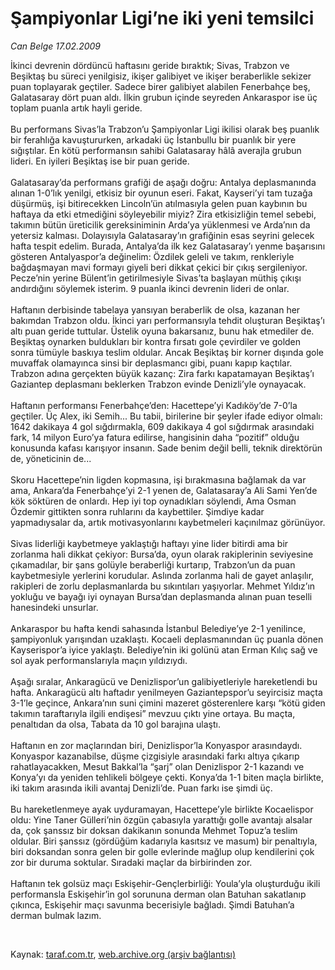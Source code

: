 # Şampiyonlar Ligi’ne iki yeni temsilci

*Can Belge 17.02.2009*

<div class="taraf_structure_2col_1zq">
<div class="margen_n">



 <p>İkinci devrenin dördüncü haftasını geride bıraktık; Sivas, Trabzon ve Beşiktaş bu süreci yenilgisiz, ikişer galibiyet ve ikişer beraberlikle sekizer puan toplayarak geçtiler. Sadece birer galibiyet alabilen Fenerbahçe beş, Galatasaray dört puan aldı. İlkin grubun içinde seyreden Ankaraspor ise üç toplam puanla artık hayli geride. <br/><br/>Bu performans Sivas’la Trabzon’u Şampiyonlar Ligi ikilisi olarak beş puanlık bir ferahlığa kavuştururken, arkadaki üç İstanbullu bir puanlık bir yere sığıştılar. En kötü performansın sahibi Galatasaray hâlâ averajla grubun lideri. En iyileri Beşiktaş ise bir puan geride. <br/><br/>Galatasaray’da performans grafiği de aşağı doğru: Antalya deplasmanında alınan 1-0’lık yenilgi, etkisiz bir oyunun eseri. Fakat, Kayseri’yi tam tuzağa düşürmüş, işi bitirecekken Lincoln’ün atılmasıyla gelen puan kaybının bu haftaya da etki etmediğini söyleyebilir miyiz? Zira etkisizliğin temel sebebi, takımın bütün üreticilik gereksiniminin Arda’ya yüklenmesi ve Arda’nın da yetersiz kalması. Dolayısıyla Galatasaray’ın grafiğinin esas seyrini gelecek hafta tespit edelim. Burada, Antalya’da ilk kez Galatasaray’ı yenme başarısını gösteren Antalyaspor’a değinelim: Özdilek geleli ve takım, renkleriyle bağdaşmayan mavi formayı giyeli beri dikkat çekici bir çıkış sergileniyor. Pecze’nin yerine Bülent’in getirilmesiyle Sivas’ta başlayan müthiş çıkışı andırdığını söylemek isterim. 9 puanla ikinci devrenin lideri de onlar. <br/><br/>Haftanın derbisinde tabelaya yansıyan beraberlik de olsa, kazanan her bakımdan Trabzon oldu. İkinci yarı performansıyla tehdit oluşturan Beşiktaş’ı altı puan geride tuttular. Üstelik oyuna bakarsanız, bunu hak etmediler de. Beşiktaş oynarken buldukları bir kontra fırsatı gole çevirdiler ve golden sonra tümüyle baskıya teslim oldular. Ancak Beşiktaş bir korner dışında gole muvaffak olamayınca sinsi bir deplasmancı gibi, puanı kapıp kaçtılar. Trabzon adına gerçekten büyük kazanç: Zira farkı kapatamayan Beşiktaş’ı Gaziantep deplasmanı beklerken Trabzon evinde Denizli’yle oynayacak. <br/><br/>Haftanın performansı Fenerbahçe’den: Hacettepe’yi Kadıköy’de 7-0’la geçtiler. Üç Alex, iki Semih... Bu tabii, birilerine bir şeyler ifade ediyor olmalı: 1642 dakikaya 4 gol sığdırmakla, 609 dakikaya 4 gol sığdırmak arasındaki fark, 14 milyon Euro’ya fatura edilirse, hangisinin daha “pozitif” olduğu konusunda kafası karışıyor insanın. Sade benim değil belli, teknik direktörün de, yöneticinin de... <br/><br/>Skoru Hacettepe’nin ligden kopmasına, işi bırakmasına bağlamak da var ama, Ankara’da Fenerbahçe’yi 2-1 yenen de, Galatasaray’a Ali Sami Yen’de kök söktüren de onlardı. Hep iyi top oynadıkları söylendi, Ama Osman Özdemir gittikten sonra ruhlarını da kaybettiler. Şimdiye kadar yapmadıysalar da, artık motivasyonlarını kaybetmeleri kaçınılmaz görünüyor. <br/><br/>Sivas liderliği kaybetmeye yaklaştığı haftayı yine lider bitirdi ama bir zorlanma hali dikkat çekiyor: Bursa’da, oyun olarak rakiplerinin seviyesine çıkamadılar, bir şans golüyle beraberliği kurtarıp, Trabzon’un da puan kaybetmesiyle yerlerini korudular. Aslında zorlanma hali de gayet anlaşılır, rakipleri de zorlu deplasmanlarda bu sıkıntıları yaşıyorlar. Mehmet Yıldız’ın yokluğu ve bayağı iyi oynayan Bursa’dan deplasmanda alınan puan teselli hanesindeki unsurlar. <br/><br/>Ankaraspor bu hafta kendi sahasında İstanbul Belediye’ye 2-1 yenilince, şampiyonluk yarışından uzaklaştı. Kocaeli deplasmanından üç puanla dönen Kayserispor’a iyice yaklaştı. Belediye’nin iki golünü atan Erman Kılıç sağ ve sol ayak performanslarıyla maçın yıldızıydı. <br/><br/>Aşağı sıralar, Ankaragücü ve Denizlispor’un galibiyetleriyle hareketlendi bu hafta. Ankaragücü altı haftadır yenilmeyen Gaziantepspor’u seyircisiz maçta 3-1’le geçince, Ankara’nın suni çimini mazeret gösterenlere karşı “kötü giden takımın taraftarıyla ilgili endişesi” mevzuu çıktı yine ortaya. Bu maçta, penaltıdan da olsa, Tabata da 10 gol barajına ulaştı. <br/><br/>Haftanın en zor maçlarından biri, Denizlispor’la Konyaspor arasındaydı. Konyaspor kazanabilse, düşme çizgisiyle arasındaki farkı altıya çıkarıp rahatlayacakken, Mesut Bakkal’la “şarj” olan Denizlispor 2-1 kazandı ve Konya’yı da yeniden tehlikeli bölgeye çekti. Konya’da 1-1 biten maçla birlikte, iki takım arasında ikili avantaj Denizli’de. Puan farkı ise şimdi üç. <br/><br/>Bu hareketlenmeye ayak uyduramayan, Hacettepe’yle birlikte Kocaelispor oldu: Yine Taner Gülleri’nin özgün çabasıyla yarattığı golle avantajı alsalar da, çok şanssız bir doksan dakikanın sonunda Mehmet Topuz’a teslim oldular. Biri şanssız (gördüğüm kadarıyla kasıtsız ve masum) bir penaltıyla, biri doksandan sonra gelen bir golle evlerinde mağlup olup kendilerini çok zor bir duruma soktular. Sıradaki maçlar da birbirinden zor. <br/><br/>Haftanın tek golsüz maçı Eskişehir-Gençlerbirliği: Youla’yla oluşturduğu ikili performansla Eskişehir’in gol sorununa derman olan Batuhan sakatlanıp çıkınca, Eskişehir maçı savunma becerisiyle bağladı. Şimdi Batuhan’a derman bulmak lazım.</p>

<br/>


<div id="taraf_not">
</div>

</div>


</div>

Kaynak: [taraf.com.tr](http://www.taraf.com.tr:80/makale/4073.htm), [web.archive.org (arşiv bağlantısı)](http://web.archive.org/web/20090501185933/http://www.taraf.com.tr:80/makale/4073.htm)
